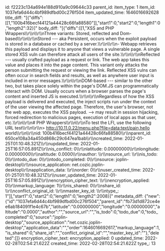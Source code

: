 id: f2223c134a694e188d910a9c09644c33
parent_id: 
item_type: 1
item_id: 1037efa6d44c4bf989dfbd00c276f504
item_updated_time: 1646016692628
title_diff: "[{\"diffs\":[[1,\"100b416becf44121a44428c66fa88580\"]],\"start1\":0,\"start2\":0,\"length1\":0,\"length2\":32}]"
body_diff: "[{\"diffs\":[[1,\"XSS and PHP Wrappers\\\r\\\n\\\r\\\nThree variants: Stored, reflected and Dom-based\\\r\\\n\\\r\\\nStored --- aka Persistent, occurs when the exploit payload is stored in a database or cached by a server.\\\r\\\n\\\r\\\n- Webapp retrieves this payload and displays it to anyone that views a vulnerable page. A single stored XSS vuln can therefore attack all users of the site.\\\r\\\n\\\r\\\nReflected --- usually crafted payload as a request or link. The web app takes this value and places it into the page content. This variant only attacks the person submitting the request or viewing the link. Reflected XSS vulns can often occur in search fields and results, as well as anywhere user input is included in error messages.\\\r\\\n\\\r\\\nDOM-based --- similar to the other two, but takes place solely within the page's DOM.JS can programmatically interact with DOM. Usually occurs when a browser parses the page's content and inserted JS is executed.\\\r\\\n\\\r\\\nRegardless of how the XSS payload is delivered and executed, the inject scripts run under the context of the user viewing the affected page. Therefore, the user's browser, not the web app, executes the XSS payload. --> may result in session hijacking, forced redirection to malicious pages, execution of local apps as that user, etc.\\\r\\\n\\\r\\\n# PHP Wrappers\\\r\\\n\\\r\\\nTo test the LFI, use the following URL test\\\r\\\n\\\r\\\n> http://10.11.0.22/menu.php?file=data:text/pain,hello world\\\r\\\n\\\r\\\nid: 100b416becf44121a44428c66fa88580\\\r\\\nparent_id: 650ce108a34a450d868c29c647ea1bab\\\r\\\ncreated_time: 2022-01-25T01:10:48.321Z\\\r\\\nupdated_time: 2022-01-25T16:57:05.891Z\\\r\\\nis_conflict: 0\\\r\\\nlatitude: 0.00000000\\\r\\\nlongitude: 0.00000000\\\r\\\naltitude: 0.0000\\\r\\\nauthor: \\\r\\\nsource_url: \\\r\\\nis_todo: 0\\\r\\\ntodo_due: 0\\\r\\\ntodo_completed: 0\\\r\\\nsource: joplin-desktop\\\r\\\nsource_application: net.cozic.joplin-desktop\\\r\\\napplication_data: \\\r\\\norder: 0\\\r\\\nuser_created_time: 2022-01-25T01:10:48.321Z\\\r\\\nuser_updated_time: 2022-01-25T16:57:05.891Z\\\r\\\nencryption_cipher_text: \\\r\\\nencryption_applied: 0\\\r\\\nmarkup_language: 1\\\r\\\nis_shared: 0\\\r\\\nshare_id: \\\r\\\nconflict_original_id: \\\r\\\nmaster_key_id: \\\r\\\ntype_: 1\"]],\"start1\":0,\"start2\":0,\"length1\":0,\"length2\":2008}]"
metadata_diff: {"new":{"id":"1037efa6d44c4bf989dfbd00c276f504","parent_id":"fb73d1d872ce4ee6ab184091f1e4c67b","latitude":"0.00000000","longitude":"0.00000000","altitude":"0.0000","author":"","source_url":"","is_todo":0,"todo_due":0,"todo_completed":0,"source":"joplin-desktop","source_application":"net.cozic.joplin-desktop","application_data":"","order":1646016692617,"markup_language":1,"is_shared":0,"share_id":"","conflict_original_id":"","master_key_id":""},"deleted":[]}
encryption_cipher_text: 
encryption_applied: 0
updated_time: 2022-02-28T02:54:21.622Z
created_time: 2022-02-28T02:54:21.622Z
type_: 13